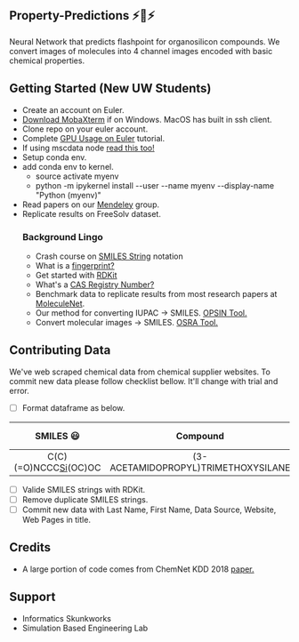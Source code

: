 ## Property-Predictions :zap::battery::zap:
Neural Network that predicts flashpoint for organosilicon compounds. We convert images of molecules into 4 channel images encoded with basic chemical properties. 

## Getting Started (New UW Students) 
* Create an account on Euler.
* [Download MobaXterm](https://mobaxterm.mobatek.net/) if on Windows. MacOS has built in ssh client.
* Clone repo on your euler account.
* Complete [GPU Usage on Euler](https://docs.google.com/presentation/d/1RmMtwF6Z7PBDQQaiICZhlcQqWpHeisHBgzWjIXjlAYA/edit?usp=sharing) tutorial.
* If using mscdata node [read this too!](https://docs.google.com/presentation/d/1vzh9ySl76F0Tl92PmUWIGG095do95-cHOgoayfLBjVM/edit?usp=sharing)
* Setup conda env.
* add conda env to kernel.
  * source activate myenv
  * python -m ipykernel install --user --name myenv --display-name "Python (myenv)"
* Read papers on our [Mendeley](https://www.mendeley.com/?interaction_required=true) group. 
* Replicate results on FreeSolv dataset.
  ### Background Lingo
  * Crash course on [SMILES String](https://en.wikipedia.org/wiki/Simplified_molecular-input_line-entry_system) notation
  * What is a [fingerprint?](http://www.daylight.com/dayhtml/doc/theory/theory.finger.html)
  * Get started with [RDKit](https://www.rdkit.org/docs/GettingStartedInPython.html)
  * What's a [CAS Registry Number?](https://en.wikipedia.org/wiki/CAS_Registry_Number)
  * Benchmark data to replicate results from most research papers at [MoleculeNet](http://moleculenet.ai/).
  * Our method for converting IUPAC -> SMILES. [OPSIN Tool.](https://opsin.ch.cam.ac.uk/)
  * Convert  molecular images -> SMILES. [OSRA Tool.](https://cactus.nci.nih.gov/osra/)

## Contributing Data
We've web scraped chemical data from chemical supplier websites. 
To commit new data please follow checklist bellow. It'll change with trial and error.

- [ ] Format dataframe as below.

| SMILES :smiley:            |              Compound                 | Cas No        | FlashPoint (Celsius)  |
| :-------------------------:|:-------------------------------------:|:-----------:  | :--------------------:|
| C(C)(=O)NCCC[Si](OC)(OC)OC | (3-ACETAMIDOPROPYL)TRIMETHOXYSILANE   | 57757-66-1   | 35 |

- [ ] Valide SMILES strings with RDKit.
- [ ] Remove duplicate SMILES strings.
- [ ] Commit new data with Last Name, First Name, Data Source, Website, Web Pages in title.

## Credits
*  A large portion of code comes from ChemNet KDD 2018 [paper.](https://www.kdd.org/kdd2018/accepted-papers/view/using-rule-based-labels-for-weak-supervised-learning-a-chemnet-for-transfer)

## Support
* Informatics Skunkworks
* Simulation Based Engineering Lab
